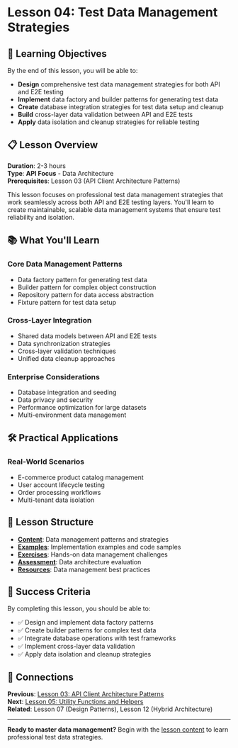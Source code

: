 # Lesson 04: Test Data Management Strategies

## 🎯 Learning Objectives

By the end of this lesson, you will be able to:
- **Design** comprehensive test data management strategies for both API and E2E testing
- **Implement** data factory and builder patterns for generating test data
- **Create** database integration strategies for test data setup and cleanup
- **Build** cross-layer data validation between API and E2E tests
- **Apply** data isolation and cleanup strategies for reliable testing

## 📋 Lesson Overview

**Duration**: 2-3 hours  
**Type**: **API Focus** - Data Architecture  
**Prerequisites**: Lesson 03 (API Client Architecture Patterns)

This lesson focuses on professional test data management strategies that work seamlessly across both API and E2E testing layers. You'll learn to create maintainable, scalable data management systems that ensure test reliability and isolation.

## 📚 What You'll Learn

### **Core Data Management Patterns**
- Data factory pattern for generating test data
- Builder pattern for complex object construction
- Repository pattern for data access abstraction
- Fixture pattern for test data setup

### **Cross-Layer Integration**
- Shared data models between API and E2E tests
- Data synchronization strategies
- Cross-layer validation techniques
- Unified data cleanup approaches

### **Enterprise Considerations**
- Database integration and seeding
- Data privacy and security
- Performance optimization for large datasets
- Multi-environment data management

## 🛠️ Practical Applications

### **Real-World Scenarios**
- E-commerce product catalog management
- User account lifecycle testing
- Order processing workflows
- Multi-tenant data isolation

## 📁 Lesson Structure

- **[Content](content.md)**: Data management patterns and strategies
- **[Examples](examples/)**: Implementation examples and code samples
- **[Exercises](exercises/)**: Hands-on data management challenges
- **[Assessment](assessment.md)**: Data architecture evaluation
- **[Resources](../../../MOD-01_Foundations/lessons/lesson-01-html-document-structure/resources.md)**: Data management best practices

## 🎯 Success Criteria

By completing this lesson, you should be able to:
- ✅ Design and implement data factory patterns
- ✅ Create builder patterns for complex test data
- ✅ Integrate database operations with test frameworks
- ✅ Implement cross-layer data validation
- ✅ Apply data isolation and cleanup strategies

## 🔗 Connections

**Previous**: [Lesson 03: API Client Architecture Patterns](../../../MOD-API-03_API_Test_Architecture_and_Contracts/lessons/lesson-03-api-client-architecture-patterns)  
**Next**: [Lesson 05: Utility Functions and Helpers](../lesson-05-utility-functions-and-helpers/)  
**Related**: Lesson 07 (Design Patterns), Lesson 12 (Hybrid Architecture)

---

**Ready to master data management?** Begin with the [lesson content](content.md) to learn professional test data strategies.